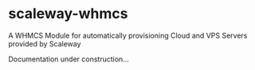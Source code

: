 # scaleway-whmcs
A WHMCS Module for automatically provisioning Cloud and VPS Servers provided by Scaleway

Documentation under construction...

